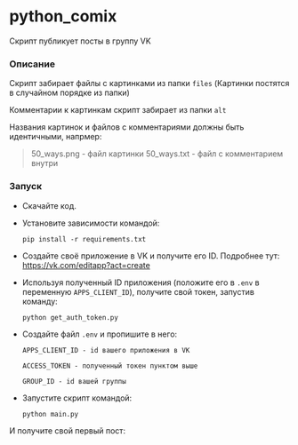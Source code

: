 # python_comix

Скрипт публикует посты в группу VK

### Описание

Скрипт забирает файлы с картинками из папки ```files``` 
(Картинки постятся в случайном порядке из папки)

Комментарии к картинкам скрипт забирает из папки ```alt```

Названия картинок и файлов с комментариями должны быть идентичными, напрмер:
> 50_ways.png - файл картинки
> 50_ways.txt - файл с комментарием внутри

### Запуск

* Скачайте код.
* Установите зависимости командой:

    ```pip install -r requirements.txt```

* Создайте своё приложение в VK и получите его ID. Подробнее тут: https://vk.com/editapp?act=create
* Используя полученный ID приложения (положите его в ```.env``` в переменную ```APPS_CLIENT_ID```),
получите свой токен, запустив команду:

    ```python get_auth_token.py```

* Создайте файл ```.env``` и пропишите в него:

    ```APPS_CLIENT_ID - id вашего приложения в VK```

    ```ACCESS_TOKEN - полученный токен пунктом выше```

    ```GROUP_ID - id вашей группы```

* Запустите скрипт командой:

    ```python main.py```

И получите свой первый пост:


